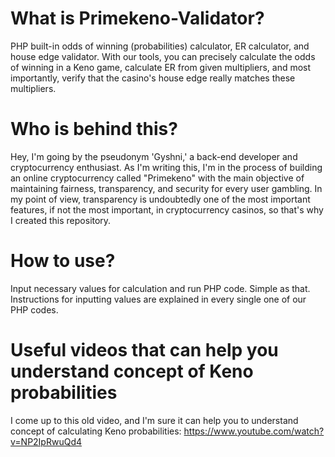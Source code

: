 # What is Primekeno-Validator?
PHP built-in odds of winning (probabilities) calculator, ER calculator, and house edge validator. With our tools, you can precisely calculate the odds of winning in a Keno game, calculate ER from given multipliers, and most importantly, verify that the casino's house edge really matches these multipliers.

# Who is behind this?
Hey, I'm going by the pseudonym 'Gyshni,' a back-end developer and cryptocurrency enthusiast. As I'm writing this, I'm in the process of building an online cryptocurrency called "Primekeno" with the main objective of maintaining fairness, transparency, and security for every user gambling. In my point of view, transparency is undoubtedly one of the most important features, if not the most important, in cryptocurrency casinos, so that's why I created this repository.

# How to use?
Input necessary values for calculation and run PHP code. Simple as that. Instructions for inputting values are explained in every single one of our PHP codes.

# Useful videos that can help you understand concept of Keno probabilities
I come up to this old video, and I'm sure it can help you to understand concept of calculating Keno probabilities:
https://www.youtube.com/watch?v=NP2IpRwuQd4


